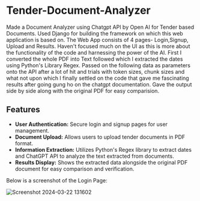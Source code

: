 # Tender-Document-Analyzer

Made a Document Analyzer using Chatgpt API by Open AI for Tender based Documents. Used Django for building the framework on which this web application is based on. The Web App consists of 4 pages- Login,Signup, Upload and Results. Haven't focused much on the UI as this is more about the functionality of the code and harnessing the power of the AI. First I converted the whole PDF into Text followed which I extracted the dates using Python's Library Regex. Passed on the following data as parameters onto the API after a lot of hit and trials with token sizes, chunk sizes and what not upon which I finally settled on the code that gave me fascinating results after going gung ho on the chatgpt documentation. Gave the output side by side along with the original PDF for easy comparision.

## Features

- **User Authentication:** Secure login and signup pages for user management.
- **Document Upload:** Allows users to upload tender documents in PDF format.
- **Information Extraction:** Utilizes Python's Regex library to extract dates and ChatGPT API to analyze the text extracted from documents.
- **Results Display:** Shows the extracted data alongside the original PDF document for easy comparison and verification.

Below is a screenshot of the Login Page:

![Screenshot 2024-03-22 131602](https://github.com/biswajitdashh/Tender_Document_Date_and_Information_Extractor/assets/77931024/71800614-8685-4bc9-a6ca-f7d186b3cdfc)
